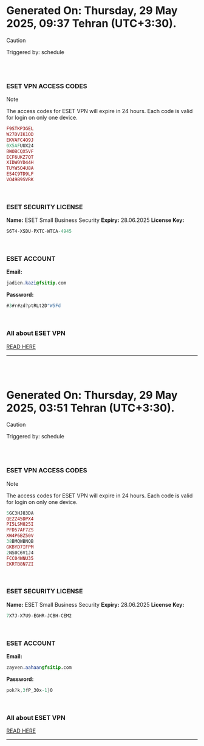 # Generated On: Thursday, 29 May 2025, 09:37 Tehran (UTC+3:30).

> [!CAUTION]
> Triggered by: schedule

<br><br>

### ESET VPN ACCESS CODES

> [!NOTE]
> The access codes for ESET VPN will expire in 24 hours.
> Each code is valid for login on only one device.

```ruby
F9STKP3GEL
W27DVIK1OD
EKVAFC4O9J
0X5AFUUX24
BWOBCQX5VF
ECF6UKZ7QT
XIDW0YD44H
TUYW5O4U8A
ES4C9TD9LF
VO49B9SVRK
```

<br>

### ESET SECURITY LICENSE

**Name:** ESET Small Business Security
**Expiry:** 28.06.2025
**License Key:**

```POV-Ray SDL
S6T4-XSDU-PXTC-WTCA-4945
```

<br>

### ESET ACCOUNT

**Email:**

```CSS
jadien.kazi@fsitip.com
```

**Password:**

```POV-Ray SDL
#3#r#zd?ptRLt2D"W5Fd
```

<br>

### All about ESET VPN

[READ HERE](https://t.me/F_NiREvil/2113)

---

<br><br>

# Generated On: Thursday, 29 May 2025, 03:51 Tehran (UTC+3:30).

> [!CAUTION]
> Triggered by: schedule

<br><br>

### ESET VPN ACCESS CODES

> [!NOTE]
> The access codes for ESET VPN will expire in 24 hours.
> Each code is valid for login on only one device.

```ruby
5GC3HJ83DA
QEZZ45DPX4
PI5LSM825I
PFD57AF7ZS
XW4P6BZ50V
38BMQWBNQB
GKBYD7IFPM
2NS0C6V1J4
FCC04WNU35
EKRTB8N7ZI
```

<br>

### ESET SECURITY LICENSE

**Name:** ESET Small Business Security
**Expiry:** 28.06.2025
**License Key:**

```POV-Ray SDL
7X7J-X7U9-EGHR-JCBH-CEM2
```

<br>

### ESET ACCOUNT

**Email:**

```CSS
zayven.aahaan@fsitip.com
```

**Password:**

```POV-Ray SDL
pok?k,3fP_30x-1}O
```

<br>

### All about ESET VPN

[READ HERE](https://t.me/F_NiREvil/2113)

---

<br><br>

